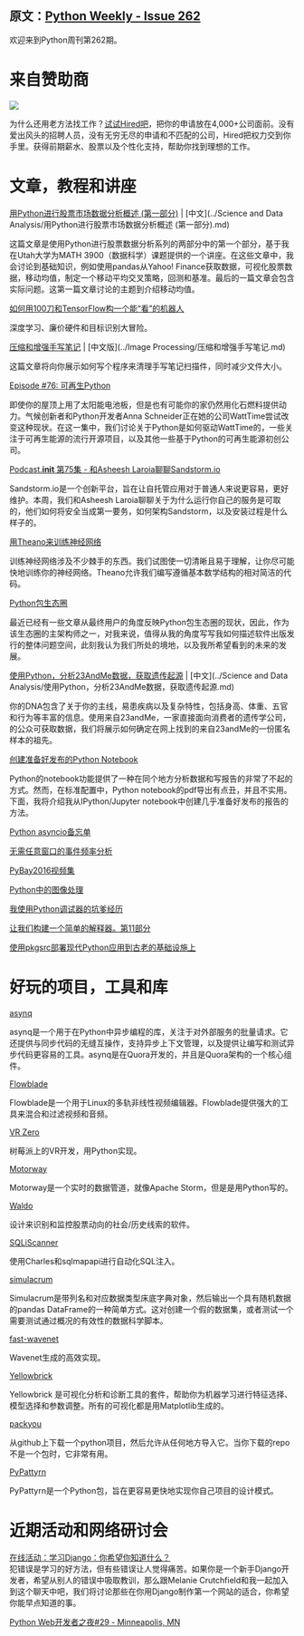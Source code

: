 原文：[Python Weekly - Issue 262](http://eepurl.com/cgPbe9)
---
  
欢迎来到Python周刊第262期。
  
# 来自赞助商  

[![](https://gallery.mailchimp.com/e2e180baf855ac797ef407fc7/images/7394541b-6b55-4fde-8756-6b7547029f1b.png)](https://hired.com/?utm_source=newsletters&utm_medium=pythonweekly&utm_campaign=q3-16) 

为什么还用老方法找工作？[试试Hired吧](https://hired.com/?utm_source=newsletters&utm_medium=pythonweekly&utm_campaign=q3-16)，把你的申请放在4,000+公司面前。没有爱出风头的招聘人员，没有无穷无尽的申请和不匹配的公司，Hired把权力交到你手里。获得前期薪水、股票以及个性化支持，帮助你找到理想的工作。  
  
# 文章，教程和讲座
  
[用Python进行股票市场数据分析概述 (第一部分)](https://ntguardian.wordpress.com/2016/09/19/introduction-stock-market-data-python-1/)  | [中文](../Science and Data Analysis/用Python进行股票市场数据分析概述 (第一部分).md)

这篇文章是使用Python进行股票数据分析系列的两部分中的第一个部分，基于我在Utah大学为MATH 3900（数据科学）课题提供的一个讲座。在这些文章中，我会讨论到基础知识，例如使用pandas从Yahoo! Finance获取数据，可视化股票数据，移动均值，制定一个移动平均交叉策略，回测和基准。最后的一篇文章会包含实际问题。这第一篇文章讨论的主题到介绍移动均值。
  
[如何用100刀和TensorFlow构一个能“看”的机器人](https://www.oreilly.com/learning/how-to-build-a-robot-that-sees-with-100-and-tensorflow)  

深度学习、廉价硬件和目标识别大冒险。
  
[压缩和增强手写笔记](https://mzucker.github.io/2016/09/20/noteshrink.html)  | [中文版](../Image Processing/压缩和增强手写笔记.md)

这篇文章将向你展示如何写个程序来清理手写笔记扫描件，同时减少文件大小。
  
[Episode #76: 可再生Python](https://talkpython.fm/episodes/show/76/renewable-python)  

即使你的屋顶上用了太阳能电池板，但是也有可能你的家仍然用化石燃料提供动力。气候创新者和Python开发者Anna Schneider正在她的公司WattTime尝试改变这种现状。在这一集中，我们讨论关于Python是如何驱动WattTime的，一些关注于可再生能源的流行开源项目，以及其他一些基于Python的可再生能源初创公司。
  
[Podcast.__init__ 第75集 - 和Asheesh Laroia聊聊Sandstorm.io](https://podcastinit.com/asheesh-laroia-sandstorm.html)  

Sandstorm.io是一个创新平台，旨在让自托管应用对于普通人来说更容易，更好维护。本周，我们和Asheesh Laroia聊聊关于为什么运行你自己的服务是可取的，他们如何将安全当成第一要务，如何架构Sandstorm，以及安装过程是什么样子的。
  
[用Theano来训练神经网络](http://blog.asidatascience.com/training-neural-networks-with-theano/)  
 
训练神经网络涉及不少棘手的东西。我们试图使一切清晰且易于理解，让你尽可能快地训练你的神经网络。Theano允许我们编写遵循基本数学结构的相对简洁的代码。 
  
[Python包生态圈](http://www.curiousefficiency.org/posts/2016/09/python-packaging-ecosystem.html)  

最近已经有一些文章从最终用户的角度反映Python包生态圈的现状，因此，作为该生态圈的主架构师之一，对我来说，值得从我的角度写写我如何描述软件出版发行的整体问题空间，此刻我认为我们所处的境地，以及我所希望看到的未来的发展。
  
[使用Python，分析23AndMe数据，获取遗传起源](http://online.cambridgecoding.com/notebooks/cca_admin/genetic-ancestry-analysis-python)  | [中文](../Science and Data Analysis/使用Python，分析23AndMe数据，获取遗传起源.md)

你的DNA包含了关于你的主线，易患疾病以及复杂特性，包括身高、体重、五官和行为等丰富的信息。使用来自23andMe，一家直接面向消费者的遗传学公司，的公众可获取数据，我们将展示如何确定在网上找到的来自23andMe的一份匿名样本的祖先。
  
[创建准备好发布的Python Notebook](http://blog.juliusschulz.de/blog/ultimate-ipython-notebook)  

Python的notebook功能提供了一种在同个地方分析数据和写报告的非常了不起的方式。然而，在标准配置中，Python notebook的pdf导出有点丑，并且不实用。下面，我将介绍我从IPython/Jupyter notebook中创建几乎准备好发布的报告的方法。
  
[Python asyncio备忘单](https://github.com/crazyguitar/pysheeet/blob/master/docs/notes/python-asyncio.rst)  
  
[无需任意窗口的事件频率分析](http://databozo.posthaven.com/deep-in-the-weeds-event-frequency-analysis-without-arbitrary-windows)  
  
[PyBay2016视频集](https://www.youtube.com/watch?v=voXVTjwnn-U&list=PL85KuAjbN_gtGn4v1ELSWJlTFZF_5Ciog)  
  
[Python中的图像处理](https://www.codementor.io/python/tutorial/image-manipulation-in-python)  
  
[我使用Python调试器的坑爹经历](https://benbernardblog.com/my-startling-encounter-with-python-debuggers/)  
  
[让我们构建一个简单的解释器。第11部分](https://ruslanspivak.com/lsbasi-part11/)  
  
[使用pkgsrc部署现代Python应用到古老的基础设施上](http://pythonsweetness.tumblr.com/post/150466265417/deploying-modern-python-apps-to-ancient)  
  
  
# 好玩的项目，工具和库  
  
[asynq](https://github.com/quora/asynq)  

asynq是一个用于在Python中异步编程的库，关注于对外部服务的批量请求。它还提供与同步代码的无缝互操作，支持异步上下文管理，以及提供让编写和测试异步代码更容易的工具。asynq是在Quora开发的，并且是Quora架构的一个核心组件。
  
[Flowblade](https://github.com/jliljebl/flowblade)  

Flowblade是一个用于Linux的多轨非线性视频编辑器。Flowblade提供强大的工具来混合和过滤视频和音频。
  
[VR Zero](https://github.com/WayneKeenan/python-vrzero)  

树莓派上的VR开发，用Python实现。
  
[Motorway ](https://github.com/plecto/motorway) 

Motorway是一个实时的数据管道，就像Apache Storm，但是是用Python写的。
  
[Waldo](https://github.com/anfederico/Waldo)  

设计来识别和监控股票动向的社会/历史线索的软件。
  
[SQLiScanner](https://github.com/0xbug/SQLiScanner)  

使用Charles和sqlmapapi进行自动化SQL注入。
  
[simulacrum](https://github.com/jbrambleDC/simulacrum)  

Simulacrum是带列名和对应数据类型床底字典对象，然后输出一个具有随机数据的pandas DataFrame的一种简单方式。这对创建一个假的数据集，或者测试一个需要测试通过概况的有效性的数据科学脚本。
  
[fast-wavenet](https://github.com/tomlepaine/fast-wavenet)  

Wavenet生成的高效实现。
  
[Yellowbrick](https://github.com/DistrictDataLabs/yellowbrick)  

Yellowbrick 是可视化分析和诊断工具的套件，帮助你为机器学习进行特征选择、模型选择和参数调整。所有的可视化都是用Matplotlib生成的。
  
[packyou](https://github.com/llazzaro/packyou)  

从github上下载一个python项目，然后允许从任何地方导入它。当你下载的repo不是一个包时，它非常有用。
  
[PyPattyrn](https://github.com/tylerlaberge/PyPattyrn) 

PyPattyrn是一个Python包，旨在更容易更快地实现你自己项目的设计模式。
  
  
# 近期活动和网络研讨会 
  
[在线活动：学习Django：你希望你知道什么？](https://www.crowdcast.io/e/learning-django/register)  
犯错误是学习的好方法，但有些错误让人觉得痛苦。如果你是一个新手Django开发者，希望从别人的错误中吸取教训，那么跟Melanie Crutchfield和我一起加入到这个聊天中吧，我们将讨论那些在你用Django制作第一个网站的适合，你希望你能早点知道的事。  
  
[Python Web开发者之夜#29 - Minneapolis, MN](https://www.meetup.com/PyMNtos-Twin-Cities-Python-User-Group/events/233522646/)  
  